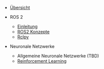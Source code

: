 - [Übersicht](/)

- ROS 2
  - [Einleitung](ros/einleitung.md)
  - [ROS2 Konzepte](ros/graph_concepts.md)
  - [Rclpy](ros/rclpy.md)
- Neuronale Netzwerke
  - Allgemeine Neuronale Netzwerke (TBD)
  - [Reinforcement Learning](neural_networks/reinforcement_learning.md)
